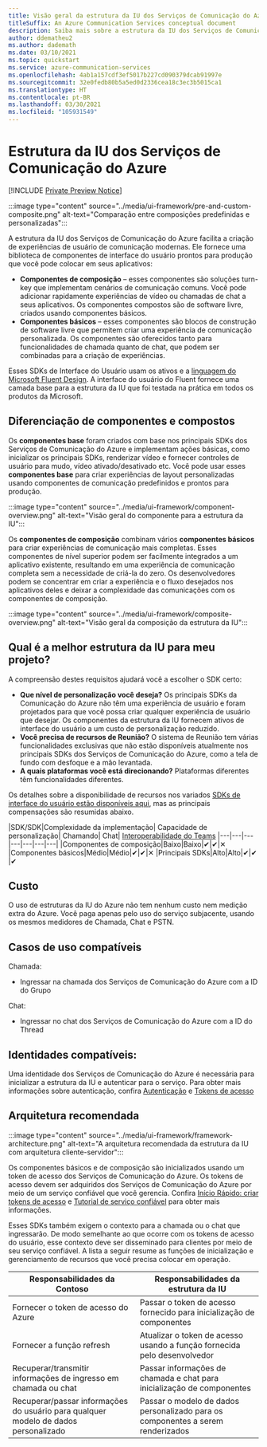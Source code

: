 ```yaml
---
title: Visão geral da estrutura da IU dos Serviços de Comunicação do Azure
titleSuffix: An Azure Communication Services conceptual document
description: Saiba mais sobre a estrutura da IU dos Serviços de Comunicação do Azure
author: ddematheu2
ms.author: dademath
ms.date: 03/10/2021
ms.topic: quickstart
ms.service: azure-communication-services
ms.openlocfilehash: 4ab1a157cdf3ef5017b227cd090379dcab91997e
ms.sourcegitcommit: 32e0fedb80b5a5ed0d2336cea18c3ec3b5015ca1
ms.translationtype: HT
ms.contentlocale: pt-BR
ms.lasthandoff: 03/30/2021
ms.locfileid: "105931549"
---
```

# <a name="azure-communication-services-ui-framework"></a>Estrutura da IU dos Serviços de Comunicação do Azure

[!INCLUDE [Private Preview Notice](../../includes/private-preview-include.md)]

:::image type="content" source="../media/ui-framework/pre-and-custom-composite.png" alt-text="Comparação entre composições predefinidas e personalizadas":::

A estrutura da IU dos Serviços de Comunicação do Azure facilita a criação de experiências de usuário de comunicação modernas. Ele fornece uma biblioteca de componentes de interface do usuário prontos para produção que você pode colocar em seus aplicativos:

- **Componentes de composição** – esses componentes são soluções turn-key que implementam cenários de comunicação comuns. Você pode adicionar rapidamente experiências de vídeo ou chamadas de chat a seus aplicativos. Os componentes compostos são de software livre, criados usando componentes básicos.
- **Componentes básicos** – esses componentes são blocos de construção de software livre que permitem criar uma experiência de comunicação personalizada. Os componentes são oferecidos tanto para funcionalidades de chamada quanto de chat, que podem ser combinadas para a criação de experiências. 

Esses SDKs de Interface do Usuário usam os ativos e a [linguagem do Microsoft Fluent Design](https://developer.microsoft.com/fluentui/). A interface do usuário do Fluent fornece uma camada base para a estrutura da IU que foi testada na prática em todos os produtos da Microsoft.

## <a name="differentiating-components-and-composites"></a>**Diferenciação de componentes e compostos**

Os **componentes base** foram criados com base nos principais SDKs dos Serviços de Comunicação do Azure e implementam ações básicas, como inicializar os principais SDKs, renderizar vídeo e fornecer controles de usuário para mudo, vídeo ativado/desativado etc. Você pode usar esses **componentes base** para criar experiências de layout personalizadas usando componentes de comunicação predefinidos e prontos para produção.

:::image type="content" source="../media/ui-framework/component-overview.png" alt-text="Visão geral do componente para a estrutura da IU":::

Os **componentes de composição** combinam vários **componentes básicos** para criar experiências de comunicação mais completas. Esses componentes de nível superior podem ser facilmente integrados a um aplicativo existente, resultando em uma experiência de comunicação completa sem a necessidade de criá-la do zero. Os desenvolvedores podem se concentrar em criar a experiência e o fluxo desejados nos aplicativos deles e deixar a complexidade das comunicações com os componentes de composição.

:::image type="content" source="../media/ui-framework/composite-overview.png" alt-text="Visão geral da composição da estrutura da IU":::

## <a name="what-ui-framework-is-best-for-my-project"></a>Qual é a melhor estrutura da IU para meu projeto?

A compreensão destes requisitos ajudará você a escolher o SDK certo:

- **Que nível de personalização você deseja?** Os principais SDKs da Comunicação do Azure não têm uma experiência de usuário e foram projetados para que você possa criar qualquer experiência de usuário que desejar. Os componentes da estrutura da IU fornecem ativos de interface do usuário a um custo de personalização reduzido.
- **Você precisa de recursos de Reunião?** O sistema de Reunião tem várias funcionalidades exclusivas que não estão disponíveis atualmente nos principais SDKs dos Serviços de Comunicação do Azure, como a tela de fundo com desfoque e a mão levantada.
- **A quais plataformas você está direcionando?** Plataformas diferentes têm funcionalidades diferentes.

Os detalhes sobre a disponibilidade de recursos nos variados [SDKs de interface do usuário estão disponíveis aqui](ui-sdk-features.md), mas as principais compensações são resumidas abaixo.

|SDK/SDK|Complexidade da implementação|   Capacidade de personalização|  Chamando| Chat| [Interoperabilidade do Teams](./../teams-interop.md)
|---|---|---|---|---|---|---|
|Componentes de composição|Baixo|Baixo|✔|✔|✕
|Componentes básicos|Médio|Médio|✔|✔|✕
|Principais SDKs|Alto|Alto|✔|✔ |✔

## <a name="cost"></a>Custo

O uso de estruturas da IU do Azure não tem nenhum custo nem medição extra do Azure. Você paga apenas pelo uso do serviço subjacente, usando os mesmos medidores de Chamada, Chat e PSTN.

## <a name="supported-use-cases"></a>Casos de uso compatíveis

Chamada:

- Ingressar na chamada dos Serviços de Comunicação do Azure com a ID do Grupo

Chat:

- Ingressar no chat dos Serviços de Comunicação do Azure com a ID do Thread

## <a name="supported-identities"></a>Identidades compatíveis:

Uma identidade dos Serviços de Comunicação do Azure é necessária para inicializar a estrutura da IU e autenticar para o serviço. Para obter mais informações sobre autenticação, confira [Autenticação](../authentication.md) e [Tokens de acesso](../../quickstarts/access-tokens.md)


## <a name="recommended-architecture"></a>Arquitetura recomendada 

:::image type="content" source="../media/ui-framework/framework-architecture.png" alt-text="A arquitetura recomendada da estrutura da IU com arquitetura cliente-servidor":::

Os componentes básicos e de composição são inicializados usando um token de acesso dos Serviços de Comunicação do Azure. Os tokens de acesso devem ser adquiridos dos Serviços de Comunicação do Azure por meio de um serviço confiável que você gerencia. Confira [Início Rápido: criar tokens de acesso](../../quickstarts/access-tokens.md) e [Tutorial de serviço confiável](../../tutorials/trusted-service-tutorial.md) para obter mais informações.

Esses SDKs também exigem o contexto para a chamada ou o chat que ingressarão. De modo semelhante ao que ocorre com os tokens de acesso do usuário, esse contexto deve ser disseminado para clientes por meio de seu serviço confiável. A lista a seguir resume as funções de inicialização e gerenciamento de recursos que você precisa colocar em operação.

| Responsabilidades da Contoso                                 | Responsabilidades da estrutura da IU                         |
|----------------------------------------------------------|-----------------------------------------------------------------|
| Fornecer o token de acesso do Azure                    | Passar o token de acesso fornecido para inicialização de componentes        |
| Fornecer a função refresh                                 | Atualizar o token de acesso usando a função fornecida pelo desenvolvedor          |
| Recuperar/transmitir informações de ingresso em chamada ou chat          | Passar informações de chamada e chat para inicialização de componentes |
| Recuperar/passar informações do usuário para qualquer modelo de dados personalizado | Passar o modelo de dados personalizado para os componentes a serem renderizados          |
